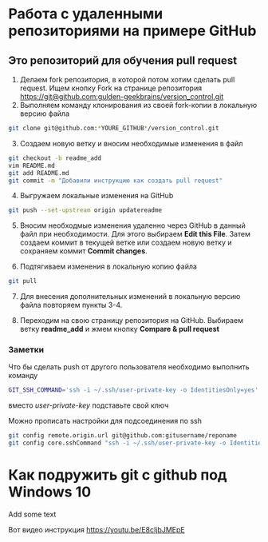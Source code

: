 ﻿# Работа с удаленными репозиториями на примере GitHub

## Это репозиторий для обучения pull request

1. Делаем fork репозитория, в которой потом хотим сделать pull request. Ищем кнопку Fork на странице репозитория <https://git@github.com:gulden-geekbrains/version_control.git>
2. Выполняем команду клонирования из своей fork-копии в локальную версию файла
```sh
git clone git@github.com:*YOURE_GITHUB*/version_control.git
```
3. Создаем новую ветку и вносим необходимые изменения в файл
```sh
git checkout -b readme_add
vim README.md
git add README.md
git commit -m "Добавили инструкцию как создать pull request"
```
4. Выгружаем локальные изменения на GitHub 
```sh
git push --set-upstream origin updatereadme
```
5. Вносим необходмые изменения удаленно через GitHub в данный файл при необходимости. Для этого выбираем **Edit this File**. Затем создаем коммит в текущей ветке или создаем новую ветку и сохраняем коммит **Commit changes**.

6. Подтягиваем изменения в локальную копию файла
```sh
git pull
```
7. Для внесения дополнительных изменений в локальную версию файла повторяем пункты 3-4.

8. Переходим на свою страницу репозитория на GitHub. Выбираем ветку **readme_add** и жмем кнопку **Compare & pull request**

### Заметки

Что бы сделать push от другого пользователя необходимо выполнить команду
```sh
GIT_SSH_COMMAND='ssh -i ~/.ssh/user-private-key -o IdentitiesOnly=yes' git push git@github.com:gulden-geekbrains/version_control.git
```

вместо *user-private-key* подставьте свой ключ

Можно прописать настройки для подсоединения по ssh
```sh
git config remote.origin.url git@github.com:gitusername/reponame
git config core.sshCommand "ssh -i ~/.ssh/user-private-key -o IdentitiesOnly=yes"
```
# Как подружить git с github под Windows 10
Add some text

Вот видео инструкция https://youtu.be/E8cIjbJMEpE



